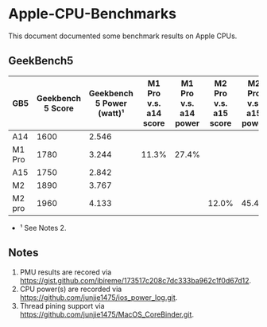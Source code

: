 # Apple-CPU-Benchmarks
This document documented some benchmark results on Apple CPUs.

## GeekBench5
| GB5    | Geekbench 5 Score | Geekbench 5 Power (watt)¹ | M1 Pro v.s. a14 score | M1 Pro v.s. a14 power | M2 Pro v.s. a15 score | M2 Pro v.s. a15 power |
|--------|-------------------|--------------------------|-----------------------|-----------------------|-----------------------|-----------------------|
| A14    | 1600              | 2.546                    |                       |                       |                       |                       |
| M1 Pro | 1780              | 3.244                    | 11.3%                 | 27.4%                 |                       |                       |
| A15    | 1750              | 2.842                    |                       |                       |                       |                       |
| M2     | 1890              | 3.767                    |                       |                       |                       |                       |
| M2 pro | 1960              | 4.133                    |                       |                       | 12.0%                 | 45.4%                 |

- ¹ See Notes 2.


## Notes
1. PMU results are recored via https://gist.github.com/ibireme/173517c208c7dc333ba962c1f0d67d12.
2. CPU power(s) are recorded via https://github.com/junjie1475/ios_power_log.git.
3. Thread pining support via https://github.com/junjie1475/MacOS_CoreBinder.git.
